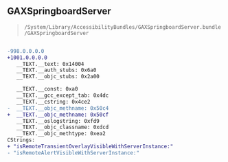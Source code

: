 ## GAXSpringboardServer

> `/System/Library/AccessibilityBundles/GAXSpringboardServer.bundle/GAXSpringboardServer`

```diff

-998.0.0.0.0
+1001.0.0.0.0
   __TEXT.__text: 0x14004
   __TEXT.__auth_stubs: 0x6a0
   __TEXT.__objc_stubs: 0x2a00

   __TEXT.__const: 0xa0
   __TEXT.__gcc_except_tab: 0x4dc
   __TEXT.__cstring: 0x4ce2
-  __TEXT.__objc_methname: 0x50c4
+  __TEXT.__objc_methname: 0x50cf
   __TEXT.__oslogstring: 0xfd9
   __TEXT.__objc_classname: 0xdcd
   __TEXT.__objc_methtype: 0xea2
CStrings:
+ "isRemoteTransientOverlayVisibleWithServerInstance:"
- "isRemoteAlertVisibleWithServerInstance:"

```

